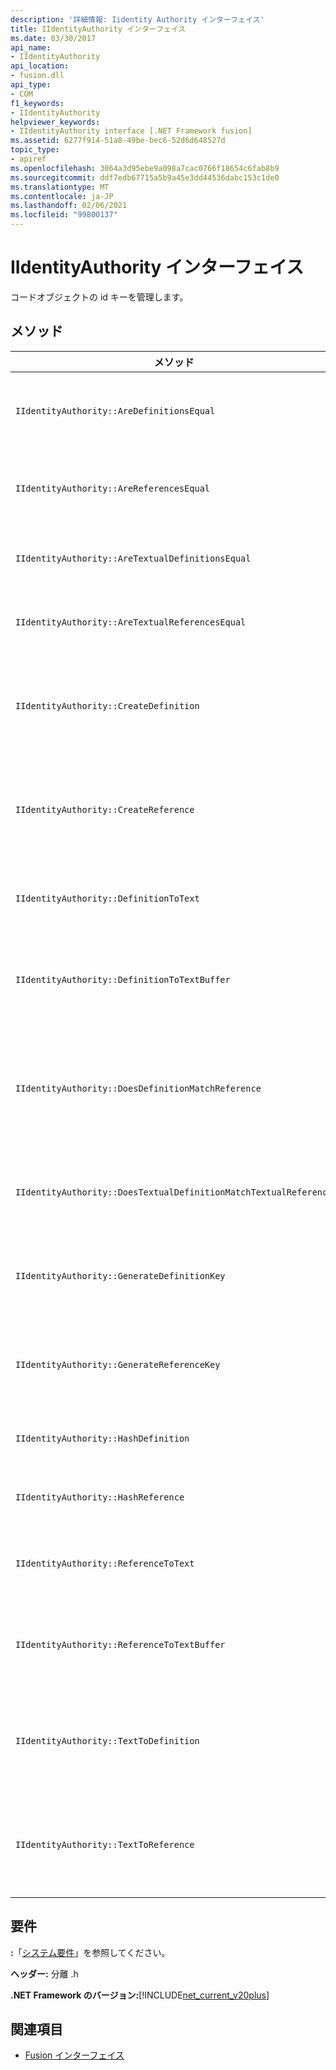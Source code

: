 ```yaml
---
description: '詳細情報: Iidentity Authority インターフェイス'
title: IIdentityAuthority インターフェイス
ms.date: 03/30/2017
api_name:
- IIdentityAuthority
api_location:
- fusion.dll
api_type:
- COM
f1_keywords:
- IIdentityAuthority
helpviewer_keywords:
- IIdentityAuthority interface [.NET Framework fusion]
ms.assetid: 6277f914-51a8-49be-bec6-52d6d648527d
topic_type:
- apiref
ms.openlocfilehash: 3064a3d95ebe9a098a7cac0766f18654c6fab8b9
ms.sourcegitcommit: ddf7edb67715a5b9a45e3dd44536dabc153c1de0
ms.translationtype: MT
ms.contentlocale: ja-JP
ms.lasthandoff: 02/06/2021
ms.locfileid: "99800137"
---
```

# <a name="iidentityauthority-interface"></a>IIdentityAuthority インターフェイス

コードオブジェクトの id キーを管理します。

## <a name="methods"></a>メソッド

|メソッド|説明|
|------------|-----------------|
|`IIdentityAuthority::AreDefinitionsEqual`|指定した2つの [IDefinitionIdentity](idefinitionidentity-interface.md) インスタンスが等しいかどうかを示す値を取得します。|
|`IIdentityAuthority::AreReferencesEqual`|指定した2つの [IReferenceIdentity](ireferenceidentity-interface.md) インスタンスが等しいかどうかを示す値を取得します。|
|`IIdentityAuthority::AreTextualDefinitionsEqual`|指定した2つの文字列定義 id 表現が等しいかどうかを示す値を取得します。|
|`IIdentityAuthority::AreTextualReferencesEqual`|指定した2つの文字列参照 id 表現が等しいかどうかを示す値を取得します。|
|`IIdentityAuthority::CreateDefinition`|現在のスコープ内のコードオブジェクトを表す新しいインスタンスへのポインターを取得し `IDefinitionIdentity` ます。|
|`IIdentityAuthority::CreateReference`|現在のスコープ内のコードオブジェクトを表す新しいインスタンスへのポインターを取得し `IReferenceIdentity` ます。|
|`IIdentityAuthority::DefinitionToText`|指定したの書式設定された文字列バージョンを取得し `IDefinitionIdentity` ます。|
|`IIdentityAuthority::DefinitionToTextBuffer`|指定したワイド文字バッファーに、指定したの文字列バージョンを格納し `IDefinitionIdentity` ます。|
|`IIdentityAuthority::DoesDefinitionMatchReference`|指定した `IDefinitionIdentity` と `IReferenceIdentity` インスタンスが同じコードオブジェクトを参照しているかどうかを示す値を取得します。|
|`IIdentityAuthority::DoesTextualDefinitionMatchTextualReference`|指定した文字列が同じコードオブジェクトを参照しているかどうかを示す値を取得します。|
|`IIdentityAuthority::GenerateDefinitionKey`|指定したに対して新しく作成された文字列キーへのポインターを取得し `IDefinitionIdentity` ます。|
|`IIdentityAuthority::GenerateReferenceKey`|指定したに対して新しく作成された文字列キーへのポインターを取得し `IReferenceIdentity` ます。|
|`IIdentityAuthority::HashDefinition`|指定したのハッシュ値を取得し `IDefinitionIdentity` ます。|
|`IIdentityAuthority::HashReference`|指定したのハッシュ値を取得し `IReferenceIdentity` ます。|
|`IIdentityAuthority::ReferenceToText`|指定したの書式設定された文字列バージョンを取得し `IReferenceIdentity` ます。|
|`IIdentityAuthority::ReferenceToTextBuffer`|指定したワイド文字バッファーに、指定したの文字列バージョンを格納し `IReferenceIdentity` ます。|
|`IIdentityAuthority::TextToDefinition`|`IDefinitionIdentity`指定した書式設定された文字列から生成されたインスタンスへのインターフェイスポインターを取得します。|
|`IIdentityAuthority::TextToReference`|`IReferenceIdentity`指定した書式設定された文字列から生成されたインスタンスへのインターフェイスポインターを取得します。|

## <a name="requirements"></a>要件

**:**「[システム要件](../../get-started/system-requirements.md)」を参照してください。

**ヘッダー:** 分離 .h

**.NET Framework のバージョン:**[!INCLUDE[net_current_v20plus](../../../../includes/net-current-v20plus-md.md)]

## <a name="see-also"></a>関連項目

- [Fusion インターフェイス](fusion-interfaces.md)
